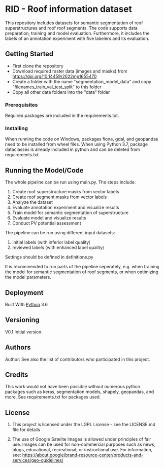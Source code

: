 ﻿# RID - Roof information dataset
 
This repository includes datasets for semantic segmentation of roof superstructures and roof roof segments. The code supports data preparation, training and model evaluation. Furthermore, it includes the labels of an annotation experiment with five labelers and its evaluation.
 
## Getting Started
- First clone the repository
- Download required raster data (images and masks) from https://doi.org/10.14459/2022mp1655470
- Create a folder with the name "segmentation_model_data" and copy "filenames_train_val_test_split" to this folder
- Copy all other data folders into the "data" folder
 
### Prerequisites
Required packages are included in the requirements.txt.
 
### Installing
When running the code on Windows, packages fiona, gdal, and geopandas need to be installed from wheel files. 
When using Python 3.7, package dataclasses is already included in python and can be deleted from requirements.txt.

## Running the Model/Code
The whole pipeline can be run using main.py. The steps include:
1) Create roof superstructure masks from vector labels
2) Create roof segment masks from vector labels
3) Analyze the dataset
4) Evaluate annotation experiment and visualize results
5) Train model for semantic segmentation of superstructure 
6) Evaluate model and visualize results
7) Conduct PV potential assessment

The pipeline can be run using different input datasets:
1) initial labels (with inferior label quality)
2) reviewed labels (with enhanced label quality)

Settings should be defined in definitions.py

It is recommended to run parts of the pipeline seperately, e.g. when training the model for semantic segmentation of roof segments, or when optimizing the model parameters.
 
## Deployment
 
Built With [Python](https://www.python.org/) 3.6
 

## Versioning
V0.1 Initial version
 
## Authors
Author:
See also the list of contributors who participated in this project.

## Credits
This work would not have been possible without numerous python packages such as keras, segmentation models, shapely, geopandas, and more. See requirements.txt for packages used.

## License
1) This project is licensed under the LGPL License - see the LICENSE.md file for details

2) The use of Google Satelite Images is allowed under principles of fair use. Images can be used for non-commercial purposes such as news, blogs, educational, recreational, or instructional use. For information, see: https://about.google/brand-resource-center/products-and-services/geo-guidelines/

